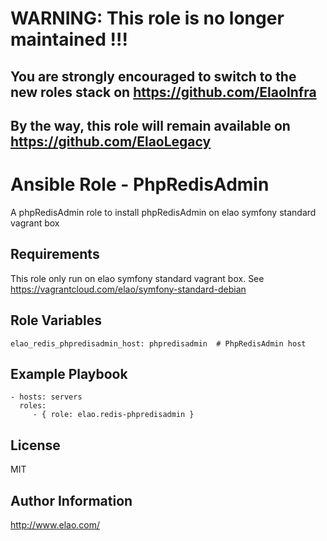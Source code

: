 WARNING: This role is no longer maintained !!!
==============================================

You are strongly encouraged to switch to the new roles stack on https://github.com/ElaoInfra
--------------------------------------------------------------------------------------------

By the way, this role will remain available on https://github.com/ElaoLegacy
----------------------------------------------------------------------------


Ansible Role - PhpRedisAdmin
============================

A phpRedisAdmin role to install phpRedisAdmin on elao symfony standard vagrant box

Requirements
------------

This role only run on elao symfony standard vagrant box. See https://vagrantcloud.com/elao/symfony-standard-debian


Role Variables
--------------

    elao_redis_phpredisadmin_host: phpredisadmin  # PhpRedisAdmin host


Example Playbook
----------------

    - hosts: servers
      roles:
         - { role: elao.redis-phpredisadmin }

License
-------

MIT

Author Information
------------------

http://www.elao.com/
